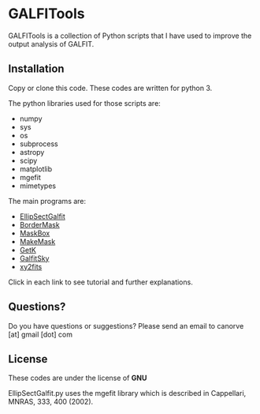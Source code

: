 # GALFITools

GALFITools is a collection of Python
scripts that I have used to improve the
output analysis of GALFIT.

## Installation

Copy or clone this code. These codes are
written for python 3.

The python libraries used for those scripts are:
- numpy
- sys
- os
- subprocess
- astropy
- scipy
- matplotlib
- mgefit
- mimetypes

The main programs are:

- [EllipSectGalfit](./Ellipse/Ellipse.md)
- [BorderMask](./Masks/BorderMask.md)
- [MaskBox](./Masks/MaskBox.md)
- [MakeMask](./Masks/MakeMask.md)
- [GetK](./GetK/GetK.md)
- [GalfitSky](./GalfitSky/GalfitSky.md)
- [xy2fits](./xy2fits/xy2fits.md)

Click in each link to see tutorial and further explanations.

## Questions?

Do you have questions or suggestions?
Please send an email to canorve [at] gmail [dot] com

## License

These codes are under the license of **GNU**

EllipSectGalfit.py uses the mgefit library which is
described in Cappellari, MNRAS, 333, 400 (2002).
